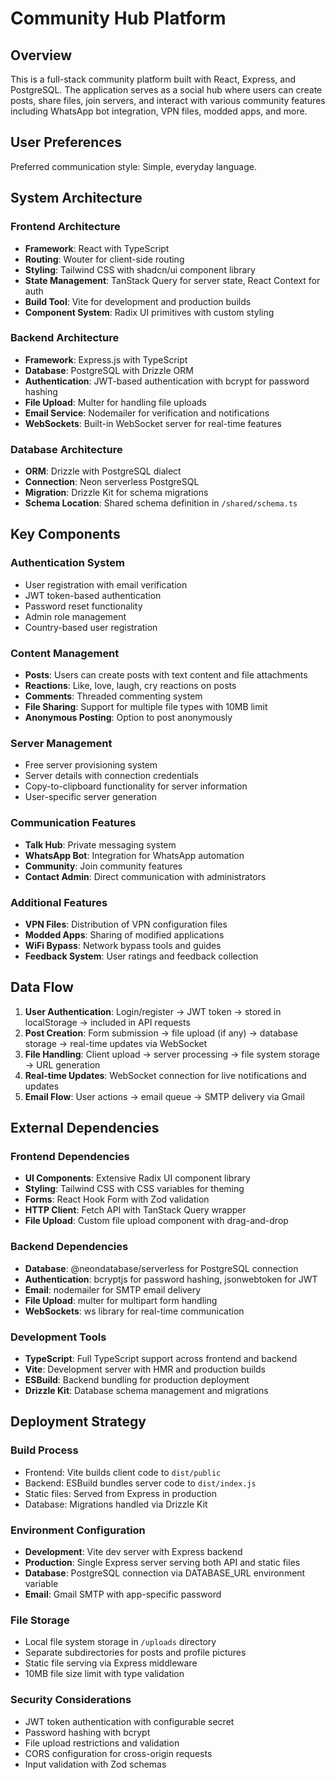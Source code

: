 # Community Hub Platform

## Overview

This is a full-stack community platform built with React, Express, and PostgreSQL. The application serves as a social hub where users can create posts, share files, join servers, and interact with various community features including WhatsApp bot integration, VPN files, modded apps, and more.

## User Preferences

Preferred communication style: Simple, everyday language.

## System Architecture

### Frontend Architecture
- **Framework**: React with TypeScript
- **Routing**: Wouter for client-side routing
- **Styling**: Tailwind CSS with shadcn/ui component library
- **State Management**: TanStack Query for server state, React Context for auth
- **Build Tool**: Vite for development and production builds
- **Component System**: Radix UI primitives with custom styling

### Backend Architecture
- **Framework**: Express.js with TypeScript
- **Database**: PostgreSQL with Drizzle ORM
- **Authentication**: JWT-based authentication with bcrypt for password hashing
- **File Upload**: Multer for handling file uploads
- **Email Service**: Nodemailer for verification and notifications
- **WebSockets**: Built-in WebSocket server for real-time features

### Database Architecture
- **ORM**: Drizzle with PostgreSQL dialect
- **Connection**: Neon serverless PostgreSQL
- **Migration**: Drizzle Kit for schema migrations
- **Schema Location**: Shared schema definition in `/shared/schema.ts`

## Key Components

### Authentication System
- User registration with email verification
- JWT token-based authentication
- Password reset functionality
- Admin role management
- Country-based user registration

### Content Management
- **Posts**: Users can create posts with text content and file attachments
- **Reactions**: Like, love, laugh, cry reactions on posts
- **Comments**: Threaded commenting system
- **File Sharing**: Support for multiple file types with 10MB limit
- **Anonymous Posting**: Option to post anonymously

### Server Management
- Free server provisioning system
- Server details with connection credentials
- Copy-to-clipboard functionality for server information
- User-specific server generation

### Communication Features
- **Talk Hub**: Private messaging system
- **WhatsApp Bot**: Integration for WhatsApp automation
- **Community**: Join community features
- **Contact Admin**: Direct communication with administrators

### Additional Features
- **VPN Files**: Distribution of VPN configuration files
- **Modded Apps**: Sharing of modified applications
- **WiFi Bypass**: Network bypass tools and guides
- **Feedback System**: User ratings and feedback collection

## Data Flow

1. **User Authentication**: Login/register → JWT token → stored in localStorage → included in API requests
2. **Post Creation**: Form submission → file upload (if any) → database storage → real-time updates via WebSocket
3. **File Handling**: Client upload → server processing → file system storage → URL generation
4. **Real-time Updates**: WebSocket connection for live notifications and updates
5. **Email Flow**: User actions → email queue → SMTP delivery via Gmail

## External Dependencies

### Frontend Dependencies
- **UI Components**: Extensive Radix UI component library
- **Styling**: Tailwind CSS with CSS variables for theming
- **Forms**: React Hook Form with Zod validation
- **HTTP Client**: Fetch API with TanStack Query wrapper
- **File Upload**: Custom file upload component with drag-and-drop

### Backend Dependencies
- **Database**: @neondatabase/serverless for PostgreSQL connection
- **Authentication**: bcryptjs for password hashing, jsonwebtoken for JWT
- **Email**: nodemailer for SMTP email delivery
- **File Upload**: multer for multipart form handling
- **WebSockets**: ws library for real-time communication

### Development Tools
- **TypeScript**: Full TypeScript support across frontend and backend
- **Vite**: Development server with HMR and production builds
- **ESBuild**: Backend bundling for production deployment
- **Drizzle Kit**: Database schema management and migrations

## Deployment Strategy

### Build Process
- Frontend: Vite builds client code to `dist/public`
- Backend: ESBuild bundles server code to `dist/index.js`
- Static files: Served from Express in production
- Database: Migrations handled via Drizzle Kit

### Environment Configuration
- **Development**: Vite dev server with Express backend
- **Production**: Single Express server serving both API and static files
- **Database**: PostgreSQL connection via DATABASE_URL environment variable
- **Email**: Gmail SMTP with app-specific password

### File Storage
- Local file system storage in `/uploads` directory
- Separate subdirectories for posts and profile pictures
- Static file serving via Express middleware
- 10MB file size limit with type validation

### Security Considerations
- JWT token authentication with configurable secret
- Password hashing with bcrypt
- File upload restrictions and validation
- CORS configuration for cross-origin requests
- Input validation with Zod schemas
